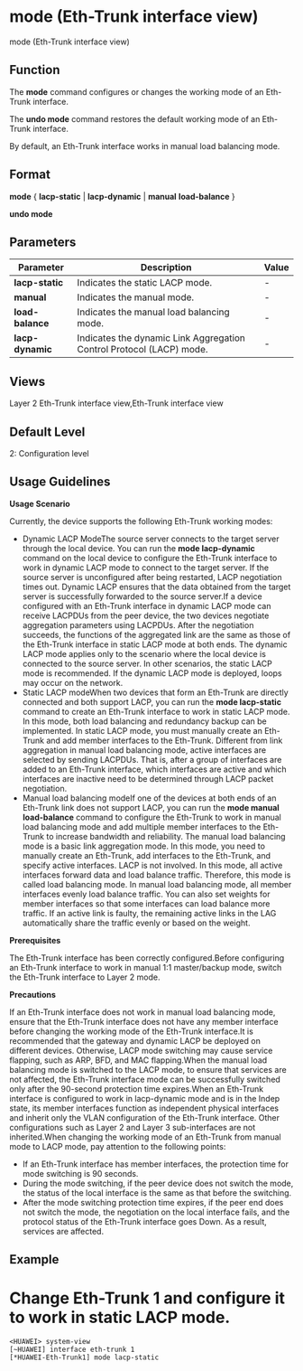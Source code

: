 mode (Eth-Trunk interface view)
===============================

mode (Eth-Trunk interface view)

Function
--------



The **mode** command configures or changes the working mode of an Eth-Trunk interface.

The **undo mode** command restores the default working mode of an Eth-Trunk interface.



By default, an Eth-Trunk interface works in manual load balancing mode.


Format
------

**mode** { **lacp-static** | **lacp-dynamic** | **manual** **load-balance** }

**undo mode**


Parameters
----------

| Parameter | Description | Value |
| --- | --- | --- |
| **lacp-static** | Indicates the static LACP mode. | - |
| **manual** | Indicates the manual mode. | - |
| **load-balance** | Indicates the manual load balancing mode. | - |
| **lacp-dynamic** | Indicates the dynamic Link Aggregation Control Protocol (LACP) mode. | - |



Views
-----

Layer 2 Eth-Trunk interface view,Eth-Trunk interface view


Default Level
-------------

2: Configuration level


Usage Guidelines
----------------

**Usage Scenario**

Currently, the device supports the following Eth-Trunk working modes:

* Dynamic LACP ModeThe source server connects to the target server through the local device. You can run the **mode lacp-dynamic** command on the local device to configure the Eth-Trunk interface to work in dynamic LACP mode to connect to the target server. If the source server is unconfigured after being restarted, LACP negotiation times out. Dynamic LACP ensures that the data obtained from the target server is successfully forwarded to the source server.If a device configured with an Eth-Trunk interface in dynamic LACP mode can receive LACPDUs from the peer device, the two devices negotiate aggregation parameters using LACPDUs. After the negotiation succeeds, the functions of the aggregated link are the same as those of the Eth-Trunk interface in static LACP mode at both ends. The dynamic LACP mode applies only to the scenario where the local device is connected to the source server. In other scenarios, the static LACP mode is recommended. If the dynamic LACP mode is deployed, loops may occur on the network.
* Static LACP modeWhen two devices that form an Eth-Trunk are directly connected and both support LACP, you can run the **mode lacp-static** command to create an Eth-Trunk interface to work in static LACP mode. In this mode, both load balancing and redundancy backup can be implemented. In static LACP mode, you must manually create an Eth-Trunk and add member interfaces to the Eth-Trunk. Different from link aggregation in manual load balancing mode, active interfaces are selected by sending LACPDUs. That is, after a group of interfaces are added to an Eth-Trunk interface, which interfaces are active and which interfaces are inactive need to be determined through LACP packet negotiation.
* Manual load balancing modeIf one of the devices at both ends of an Eth-Trunk link does not support LACP, you can run the **mode manual load-balance** command to configure the Eth-Trunk to work in manual load balancing mode and add multiple member interfaces to the Eth-Trunk to increase bandwidth and reliability. The manual load balancing mode is a basic link aggregation mode. In this mode, you need to manually create an Eth-Trunk, add interfaces to the Eth-Trunk, and specify active interfaces. LACP is not involved. In this mode, all active interfaces forward data and load balance traffic. Therefore, this mode is called load balancing mode. In manual load balancing mode, all member interfaces evenly load balance traffic. You can also set weights for member interfaces so that some interfaces can load balance more traffic. If an active link is faulty, the remaining active links in the LAG automatically share the traffic evenly or based on the weight.

**Prerequisites**



The Eth-Trunk interface has been correctly configured.Before configuring an Eth-Trunk interface to work in manual 1:1 master/backup mode, switch the Eth-Trunk interface to Layer 2 mode.



**Precautions**

If an Eth-Trunk interface does not work in manual load balancing mode, ensure that the Eth-Trunk interface does not have any member interface before changing the working mode of the Eth-Trunk interface.It is recommended that the gateway and dynamic LACP be deployed on different devices. Otherwise, LACP mode switching may cause service flapping, such as ARP, BFD, and MAC flapping.When the manual load balancing mode is switched to the LACP mode, to ensure that services are not affected, the Eth-Trunk interface mode can be successfully switched only after the 90-second protection time expires.When an Eth-Trunk interface is configured to work in lacp-dynamic mode and is in the Indep state, its member interfaces function as independent physical interfaces and inherit only the VLAN configuration of the Eth-Trunk interface. Other configurations such as Layer 2 and Layer 3 sub-interfaces are not inherited.When changing the working mode of an Eth-Trunk from manual mode to LACP mode, pay attention to the following points:

* If an Eth-Trunk interface has member interfaces, the protection time for mode switching is 90 seconds.
* During the mode switching, if the peer device does not switch the mode, the status of the local interface is the same as that before the switching.
* After the mode switching protection time expires, if the peer end does not switch the mode, the negotiation on the local interface fails, and the protocol status of the Eth-Trunk interface goes Down. As a result, services are affected.


Example
-------

# Change Eth-Trunk 1 and configure it to work in static LACP mode.
```
<HUAWEI> system-view
[~HUAWEI] interface eth-trunk 1
[*HUAWEI-Eth-Trunk1] mode lacp-static

```